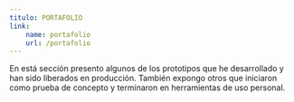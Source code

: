 ```yaml
---
titulo: PORTAFOLIO
link:
    name: portafolio
    url: /portafolio
---
```


En está sección presento algunos de los prototipos que he desarrollado y 
han sido liberados en producción. También expongo otros que iniciaron como
prueba de concepto y terminaron en herramientas de uso personal.